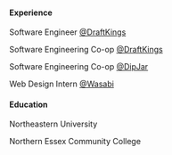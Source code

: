 #### **Experience**

Software Engineer [@DraftKings](https://www.draftkings.com/)

Software Engineering Co-op [@DraftKings](https://www.draftkings.com/)

Software Engineering Co-op [@DipJar](https://www.dipjar.com/)

Web Design Intern [@Wasabi](https://wasabi.com/)

#### **Education**

Northeastern University

Northern Essex Community College
